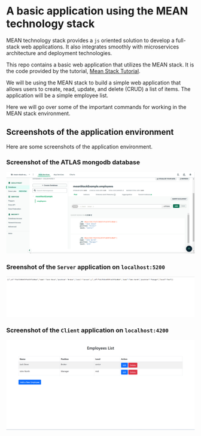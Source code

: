 # A basic application using the MEAN technology stack

MEAN technology stack provides a `js` oriented solution to develop a full-stack web applications. It also integrates smoothly with microservices architecture and deployment technologies.

This repo contains a basic web application that utilizes the MEAN stack. It is the code provided by the tutorial, [Mean Stack Tutorial](https://www.mongodb.com/languages/mean-stack-tutorial).


We will be using the MEAN stack to build a simple web application that allows users to create, read, update, and delete (CRUD) a list of items. The application will be a simple employee list.

Here we will go over some of the important commands for working in the MEAN stack environment.

## Screenshots of the application environment
Here are some screenshots of the application environment.
### Screenshot of the ATLAS mongodb database
![ATLAS mongodb database showing the employee collection with two records in them.](./_docimages/ATLAS-mongodb-screenshot.png)
### Sreenshot of the `Server` application on `localhost:5200`
![Screenshot of the browsing localhost:5200/employees endpoint on the Server application](./_docimages/localhost5200-screenshot.png)
### Screenshot of the `Client` application on `localhost:4200`
![Screenshot of the /employees page of the Client application on localhost:4200](./_docimages/localhost4200-screenshot.png)